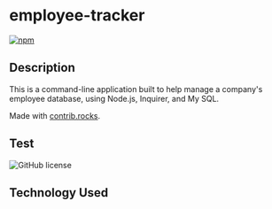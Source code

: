 # employee-tracker
[![npm](https://badge.fury.io/js/inquirer.svg)](http://badge.fury.io/js/inquirer)

## Description
This is a command-line application built to help manage a company's employee database, using Node.js, Inquirer, and My SQL.




Made with [contrib.rocks](https://contrib.rocks).

## Test
![GitHub license](https://img.shields.io/badge/test-100%25-success)

## Technology Used


